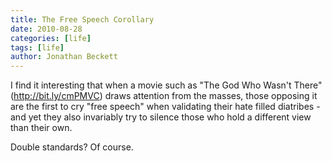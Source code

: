 ```yaml
---
title: The Free Speech Corollary
date: 2010-08-28
categories: [life]
tags: [life]
author: Jonathan Beckett
---
```


I find it interesting that when a movie such as "The God Who Wasn't There" (http://bit.ly/cmPMVC) draws attention from the masses, those opposing it are the first to cry "free speech" when validating their hate filled diatribes - and yet they also invariably try to silence those who hold a different view than their own.

Double standards? Of course.